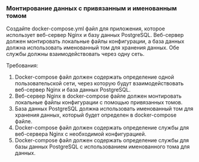 
### Монтирование данных с привязанным и именованным томом

Создайте docker-compose.yml файл для приложения, которое использует веб-сервер Nginx и базу данных PostgreSQL. Веб-сервер должен монтировать локальные файлы конфигурации, а база данных должна использовать именованный том для хранения данных. Обе службы должны взаимодействовать через одну сеть.

Требования:
1. Docker-compose файл должен содержать определение одной пользовательской сети, через которую будут взаимодействовать веб-сервер Nginx и база данных PostgreSQL. 
2. Веб-сервер Nginx в docker-compose файле должен монтировать локальные файлы конфигурации с помощью привязанных томов. 
3. База данных PostgreSQL должна использовать именованный том для хранения данных, который будет определен в docker-compose файле. 
4. Docker-compose файл должен содержать определение службы для веб-сервера Nginx с необходимой конфигурацией. 
5. Docker-compose файл должен содержать определение службы для базы данных PostgreSQL с использованием именованного тома для данных.